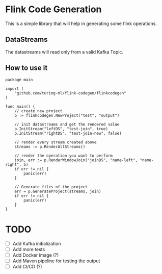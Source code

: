 # Flink Code Generation

This is a simple library that will help in generating some flink operations.

## DataStreams

The datastreams will read only from a valid Kafka Topic. 

## How to use it

```golang
package main

import (
    "github.com/turing-ml/flink-codegen/flinkcodegen"
)

func main() {
    // create new project
    p := flinkcodegen.NewProject("test", "output")

    // init datastreams and get the rendered value
    p.InitStream("leftDS", "test-join", true)
    p.InitStream("rightDS", "test-join-new", false)

    // render every stream created above
    streams := p.RenderAllStreams()

    // render the operation you want to perform
    join, err := p.RenderWindowJoin("joinDS", "name-left", "name-right", 5)
    if err != nil {
        panic(err)
    }

    // Generate files of the project
    err = p.GenerateProject(streams, join)
    if err != nil {
        panic(err)
    }
}
```

# TODO

- [ ] Add Kafka initialization
- [ ] Add more tests
- [ ] Add Docker image (?)
- [ ] Add Maven pipeline for testing the output
- [ ] Add CI/CD (?)
